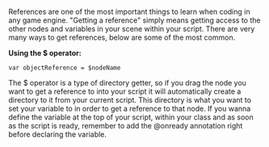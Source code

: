 References are one of the most important things to learn when coding in any game engine. "Getting a reference" simply means getting access to the other nodes and variables in your scene within your script. There are very many ways to get references, below are some of the most common.

**Using the $ operator:**
```
var objectReference = $nodeName
```
The $ operator is a type of directory getter, so if you drag the node you want to get a reference to into your script it will automatically create a directory to it from your current script. This directory is what you want to set your variable to in order to get a reference to that node. If you wanna define the variable at the top of your script, within your class and as soon as the script is ready, remember to add the @onready annotation right before declaring the variable.